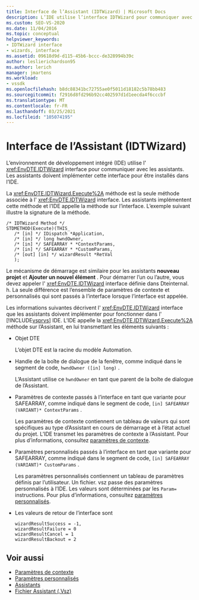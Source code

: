 ```yaml
---
title: Interface de l’Assistant (IDTWizard) | Microsoft Docs
description: L’IDE utilise l’interface IDTWizard pour communiquer avec les assistants. Les assistants doivent implémenter cette interface pour être installés dans l’IDE.
ms.custom: SEO-VS-2020
ms.date: 11/04/2016
ms.topic: conceptual
helpviewer_keywords:
- IDTWizard interface
- wizards, interface
ms.assetid: 09618d9d-d115-45b6-bccc-de328994b39c
author: leslierichardson95
ms.author: lerich
manager: jmartens
ms.workload:
- vssdk
ms.openlocfilehash: b8dc88341bc72755ae0f5011d18182c5b78bb483
ms.sourcegitcommit: f2916d8fd296b92cc402597d1d1eecda4f6cccbf
ms.translationtype: MT
ms.contentlocale: fr-FR
ms.lasthandoff: 03/25/2021
ms.locfileid: "105074195"
---
```

# <a name="wizard-interface-idtwizard"></a>Interface de l’Assistant (IDTWizard)
L’environnement de développement intégré (IDE) utilise l' <xref:EnvDTE.IDTWizard> interface pour communiquer avec les assistants. Les assistants doivent implémenter cette interface pour être installés dans l’IDE.

 La <xref:EnvDTE.IDTWizard.Execute%2A> méthode est la seule méthode associée à l' <xref:EnvDTE.IDTWizard> interface. Les assistants implémentent cette méthode et l’IDE appelle la méthode sur l’interface. L’exemple suivant illustre la signature de la méthode.

```
/* IDTWizard Method */
STDMETHOD(Execute)(THIS_
   /* [in] */ IDispatch *Application,
   /* [in] */ long hwndOwner,
   /* [in] */ SAFEARRAY * *ContextParams,
   /* [in] */ SAFEARRAY * *CustomParams,
   /* [out] [in] */ wizardResult *RetVal
   );
```

 Le mécanisme de démarrage est similaire pour les assistants **nouveau projet** et **Ajouter un nouvel élément** . Pour démarrer l’un ou l’autre, vous devez appeler l' <xref:EnvDTE.IDTWizard> interface définie dans Dteinternal. h. La seule différence est l’ensemble de paramètres de contexte et personnalisés qui sont passés à l’interface lorsque l’interface est appelée.

 Les informations suivantes décrivent l' <xref:EnvDTE.IDTWizard> interface que les assistants doivent implémenter pour fonctionner dans l' [!INCLUDE[vsprvs](../../code-quality/includes/vsprvs_md.md)] IDE. L’IDE appelle la <xref:EnvDTE.IDTWizard.Execute%2A> méthode sur l’Assistant, en lui transmettant les éléments suivants :

- Objet DTE

     L’objet DTE est la racine du modèle Automation.

- Handle de la boîte de dialogue de la fenêtre, comme indiqué dans le segment de code, `hwndOwner ([in] long)` .

     L’Assistant utilise ce `hwndOwner` en tant que parent de la boîte de dialogue de l’Assistant.

- Paramètres de contexte passés à l’interface en tant que variante pour SAFEARRAY, comme indiqué dans le segment de code, `[in] SAFEARRAY (VARIANT)* ContextParams` .

     Les paramètres de contexte contiennent un tableau de valeurs qui sont spécifiques au type d’Assistant en cours de démarrage et à l’état actuel du projet. L’IDE transmet les paramètres de contexte à l’Assistant. Pour plus d’informations, consultez [paramètres de contexte](../../extensibility/internals/context-parameters.md).

- Paramètres personnalisés passés à l’interface en tant que variante pour SAFEARRAY, comme indiqué dans le segment de code, `[in] SAFEARRAY (VARIANT)* CustomParams` .

     Les paramètres personnalisés contiennent un tableau de paramètres définis par l’utilisateur. Un fichier. vsz passe des paramètres personnalisés à l’IDE. Les valeurs sont déterminées par les `Param=` instructions. Pour plus d’informations, consultez [paramètres personnalisés](../../extensibility/internals/custom-parameters.md).

- Les valeurs de retour de l’interface sont

    ```
    wizardResultSuccess = -1,
    wizardResultFailure = 0
    wizardResultCancel = 1
    wizardResultBackout = 2
    ```

## <a name="see-also"></a>Voir aussi
- [Paramètres de contexte](../../extensibility/internals/context-parameters.md)
- [Paramètres personnalisés](../../extensibility/internals/custom-parameters.md)
- [Assistants](../../extensibility/internals/wizards.md)
- [Fichier Assistant (.Vsz)](../../extensibility/internals/wizard-dot-vsz-file.md)
